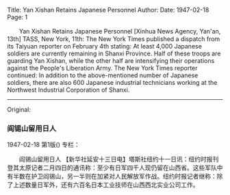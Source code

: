 Title: Yan Xishan Retains Japanese Personnel
Author:
Date: 1947-02-18
Page: 1

　　Yan Xishan Retains Japanese Personnel
    [Xinhua News Agency, Yan'an, 13th] TASS, New York, 11th: The New York Times published a dispatch from its Taiyuan reporter on February 4th stating: At least 4,000 Japanese soldiers are currently remaining in Shanxi Province. Half of these troops are guarding Yan Xishan, while the other half are intensifying their operations against the People's Liberation Army. The New York Times reporter continued: In addition to the above-mentioned number of Japanese soldiers, there are also 600 Japanese industrial technicians working at the Northwest Industrial Corporation of Shanxi.



<hr /> 

Original: 


### 阎锡山留用日人

1947-02-18
第1版()
专栏：

　　阎锡山留用日人
    【新华社延安十三日电】塔斯社纽约十一日讯：纽约时报刊登其太原记者二月四日的通讯称：至少有日军四千人现仍留在山西省。这些军队中有半数在护卫阎锡山，另一半则在加紧对人民解放军作战。纽约时报记者继称：除了上述数量日军外，还有六百名日本工业技师在山西西北实业公司工作。
